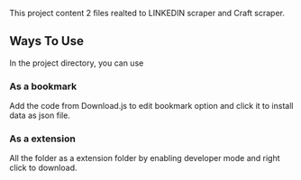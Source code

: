 This project content 2 files realted to LINKEDIN scraper and Craft scraper.

## Ways To Use

In the project directory, you can use

### As a bookmark

Add the code from Download.js to edit bookmark option and click it to install data as json file.

### As a extension

All the folder as a extension folder by enabling developer mode and right click to download.